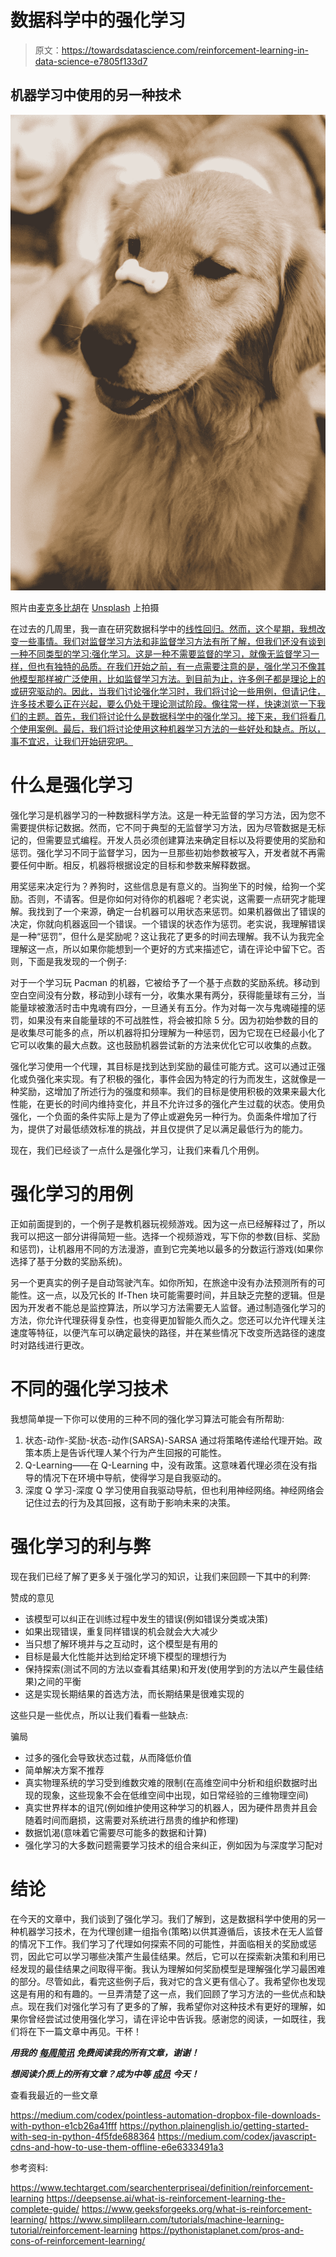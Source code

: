 # 数据科学中的强化学习

> 原文：<https://towardsdatascience.com/reinforcement-learning-in-data-science-e7805f133d7>

## 机器学习中使用的另一种技术

![](img/2c4824792f2587947a6ed2e6d2db2d15.png)

照片由[麦克多比胡](https://unsplash.com/@hjx518756?utm_source=medium&utm_medium=referral)在 [Unsplash](https://unsplash.com?utm_source=medium&utm_medium=referral) 上拍摄

在过去的几周里，我一直在研究数据科学中的[线性回归。然而，这个星期，我想改变一些事情。我们对监督学习方法和非监督学习方法有所了解，但我们还没有谈到一种不同类型的学习:强化学习。这是一种不需要监督的学习，就像无监督学习一样，但也有独特的品质。在我们开始之前，有一点需要注意的是，强化学习不像其他模型那样被广泛使用，比如监督学习方法。到目前为止，许多例子都是理论上的或研究驱动的。因此，当我们讨论强化学习时，我们将讨论一些用例，但请记住，许多技术要么正在兴起，要么仍处于理论测试阶段。像往常一样，快速浏览一下我们的主题。首先，我们将讨论什么是数据科学中的强化学习。接下来，我们将看几个使用案例。最后，我们将讨论使用这种机器学习方法的一些好处和缺点。所以，事不宜迟，让我们开始研究吧。](/linear-regression-in-data-science-b9a9d2aacc7c?source=your_stories_page-------------------------------------)

# 什么是强化学习

强化学习是机器学习的一种数据科学方法。这是一种无监督的学习方法，因为您不需要提供标记数据。然而，它不同于典型的无监督学习方法，因为尽管数据是无标记的，但需要显式编程。开发人员必须创建算法来确定目标以及将要使用的奖励和惩罚。强化学习不同于监督学习，因为一旦那些初始参数被写入，开发者就不再需要任何中断。相反，机器将根据设定的目标和参数来解释数据。

用奖惩来决定行为？养狗时，这些信息是有意义的。当狗坐下的时候，给狗一个奖励。否则，不请客。但是你如何对待你的机器呢？老实说，这需要一点研究才能理解。我找到了一个来源，确定一台机器可以用状态来惩罚。如果机器做出了错误的决定，你就向机器返回一个错误。一个错误的状态作为惩罚。老实说，我理解错误是一种“惩罚”，但什么是奖励呢？这让我花了更多的时间去理解。我不认为我完全理解这一点，所以如果你能想到一个更好的方式来描述它，请在评论中留下它。否则，下面是我发现的一个例子:

对于一个学习玩 Pacman 的机器，它被给予了一个基于点数的奖励系统。移动到空白空间没有分数，移动到小球有一分，收集水果有两分，获得能量球有三分，当能量球被激活时击中鬼魂有四分，一旦通关有五分。作为对每一次与鬼魂碰撞的惩罚，如果没有来自能量球的不可战胜性，将会被扣除 5 分。因为初始参数的目的是收集尽可能多的点，所以机器将扣分理解为一种惩罚，因为它现在已经最小化了它可以收集的最大点数。这也鼓励机器尝试新的方法来优化它可以收集的点数。

强化学习使用一个代理，其目标是找到达到奖励的最佳可能方式。这可以通过正强化或负强化来实现。有了积极的强化，事件会因为特定的行为而发生，这就像是一种奖励，这增加了所述行为的强度和频率。我们的目标是使用积极的效果来最大化性能，在更长的时间内维持变化，并且不允许过多的强化产生过载的状态。使用负强化，一个负面的条件实际上是为了停止或避免另一种行为。负面条件增加了行为，提供了对最低绩效标准的挑战，并且仅提供了足以满足最低行为的能力。

现在，我们已经谈了一点什么是强化学习，让我们来看几个用例。

# 强化学习的用例

正如前面提到的，一个例子是教机器玩视频游戏。因为这一点已经解释过了，所以我可以把这一部分讲得简短一些。选择一个视频游戏，写下你的参数(目标、奖励和惩罚)，让机器用不同的方法漫游，直到它完美地以最多的分数运行游戏(如果你选择了基于分数的奖励系统)。

另一个更真实的例子是自动驾驶汽车。如你所知，在旅途中没有办法预测所有的可能性。这一点，以及冗长的 If-Then 块可能需要时间，并且缺乏完整的逻辑。但是因为开发者不能总是监控算法，所以学习方法需要无人监督。通过制造强化学习的方法，你允许代理获得复杂性，也变得更加智能久而久之。您还可以允许代理关注速度等特征，以便汽车可以确定最快的路径，并在某些情况下改变所选路径的速度时对路线进行更改。

# 不同的强化学习技术

我想简单提一下你可以使用的三种不同的强化学习算法可能会有所帮助:

1.  状态-动作-奖励-状态-动作(SARSA)-SARSA 通过将策略传递给代理开始。政策本质上是告诉代理人某个行为产生回报的可能性。
2.  Q-Learning——在 Q-Learning 中，没有政策。这意味着代理必须在没有指导的情况下在环境中导航，使得学习是自我驱动的。
3.  深度 Q 学习-深度 Q 学习使用自我驱动导航，但也利用神经网络。神经网络会记住过去的行为及其回报，这有助于影响未来的决策。

# 强化学习的利与弊

现在我们已经了解了更多关于强化学习的知识，让我们来回顾一下其中的利弊:

赞成的意见

*   该模型可以纠正在训练过程中发生的错误(例如错误分类或决策)
*   如果出现错误，重复同样错误的机会就会大大减少
*   当只想了解环境并与之互动时，这个模型是有用的
*   目标是最大化性能并达到给定环境下模型的理想行为
*   保持探索(测试不同的方法以查看其结果)和开发(使用学到的方法以产生最佳结果)之间的平衡
*   这是实现长期结果的首选方法，而长期结果是很难实现的

这些只是一些优点，所以让我们看看一些缺点:

骗局

*   过多的强化会导致状态过载，从而降低价值
*   简单解决方案不推荐
*   真实物理系统的学习受到维数灾难的限制(在高维空间中分析和组织数据时出现的现象，这些现象不会在低维空间中出现，如日常经验的三维物理空间)
*   真实世界样本的诅咒(例如维护使用这种学习的机器人，因为硬件昂贵并且会随着时间而磨损，这需要对系统进行昂贵的维护和修理)
*   数据饥渴(意味着它需要尽可能多的数据和计算)
*   强化学习的大多数问题需要学习技术的组合来纠正，例如因为与深度学习配对

# 结论

在今天的文章中，我们谈到了强化学习。我们了解到，这是数据科学中使用的另一种机器学习技术，在为代理创建一组指令(策略)以供其遵循后，该技术在无人监督的情况下工作。我们学习了代理如何探索不同的可能性，并面临相关的奖励或惩罚，因此它可以学习哪些决策产生最佳结果。然后，它可以在探索新决策和利用已经发现的最佳结果之间取得平衡。我认为理解如何奖励模型是理解强化学习最困难的部分。尽管如此，看完这些例子后，我对它的含义更有信心了。我希望你也发现这是有用的和有趣的。一旦弄清楚了这一点，我们回顾了学习方法的一些优点和缺点。现在我们对强化学习有了更多的了解，我希望你对这种技术有更好的理解，如果你曾经尝试过使用强化学习，请在评论中告诉我。感谢您的阅读，一如既往，我们将在下一篇文章中再见。干杯！

***用我的*** [***每周简讯***](https://crafty-leader-2062.ck.page/8f8bcfb181) ***免费阅读我的所有文章，谢谢！***

***想阅读介质上的所有文章？成为中等*** [***成员***](https://miketechgame.medium.com/membership) ***今天！***

查看我最近的一些文章

<https://medium.com/codex/pointless-automation-dropbox-file-downloads-with-python-e1cb26a41fff>  </linear-regression-what-is-the-sum-of-squares-3746db90a05d>  </linear-regression-in-data-science-b9a9d2aacc7c>  <https://python.plainenglish.io/getting-started-with-seq-in-python-4f5fde688364>  <https://medium.com/codex/javascript-cdns-and-how-to-use-them-offline-e6e6333491a3>  

参考资料:

<https://www.techtarget.com/searchenterpriseai/definition/reinforcement-learning>  <https://deepsense.ai/what-is-reinforcement-learning-the-complete-guide/>  <https://www.geeksforgeeks.org/what-is-reinforcement-learning/>  <https://www.simplilearn.com/tutorials/machine-learning-tutorial/reinforcement-learning>  <https://pythonistaplanet.com/pros-and-cons-of-reinforcement-learning/> 